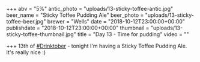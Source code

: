 +++
abv = "5%"
antic_photo = "uploads/13-sticky-toffee-antic.jpg"
beer_name = "Sticky Toffee Pudding Ale"
beer_photo = "uploads/13-sticky-toffee-beer.jpg"
brewer = "Wells"
date = "2018-10-12T23:00:00+00:00"
publishdate = "2018-10-12T23:00:00+00:00"
thumbnail = "uploads/13-sticky-toffee-thumbnail.jpg"
title = "Day 13 - Time for pudding"
video = ""

+++
13th of [#Drinktober](https://www.facebook.com/hashtag/drinktober?source=feed_text&epa=HASHTAG) - tonight I'm having a Sticky Toffee Pudding Ale. It's really nice :)